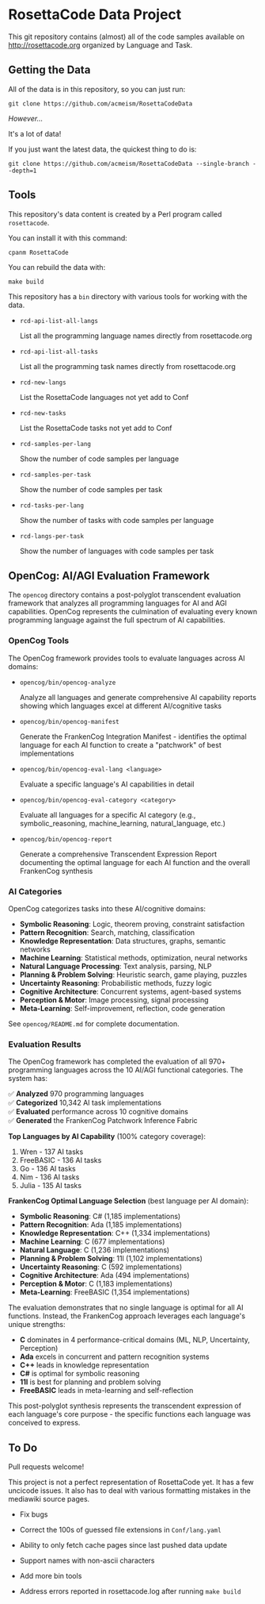 RosettaCode Data Project
========================

This git repository contains (almost) all of the code samples available on
http://rosettacode.org organized by Language and Task.


## Getting the Data

All of the data is in this repository, so you can just run:

    git clone https://github.com/acmeism/RosettaCodeData

*However...*

It's a lot of data!

If you just want the latest data, the quickest thing to do is:

    git clone https://github.com/acmeism/RosettaCodeData --single-branch --depth=1


## Tools

This repository's data content is created by a Perl program called
`rosettacode`.

You can install it with this command:

    cpanm RosettaCode

You can rebuild the data with:

    make build


This repository has a `bin` directory with various tools for working with the
data.

* `rcd-api-list-all-langs`

    List all the programming language names directly from rosettacode.org

* `rcd-api-list-all-tasks`

    List all the programming task names directly from rosettacode.org

* `rcd-new-langs`

    List the RosettaCode languages not yet add to Conf

* `rcd-new-tasks`

    List the RosettaCode tasks not yet add to Conf

* `rcd-samples-per-lang`

    Show the number of code samples per language

* `rcd-samples-per-task`

    Show the number of code samples per task

* `rcd-tasks-per-lang`

    Show the number of tasks with code samples per language

* `rcd-langs-per-task`

    Show the number of languages with code samples per task


## OpenCog: AI/AGI Evaluation Framework

The `opencog` directory contains a post-polyglot transcendent evaluation framework
that analyzes all programming languages for AI and AGI capabilities. OpenCog
represents the culmination of evaluating every known programming language against
the full spectrum of AI capabilities.

### OpenCog Tools

The OpenCog framework provides tools to evaluate languages across AI domains:

* `opencog/bin/opencog-analyze`

    Analyze all languages and generate comprehensive AI capability reports
    showing which languages excel at different AI/cognitive tasks

* `opencog/bin/opencog-manifest`

    Generate the FrankenCog Integration Manifest - identifies the optimal
    language for each AI function to create a "patchwork" of best implementations

* `opencog/bin/opencog-eval-lang <language>`

    Evaluate a specific language's AI capabilities in detail

* `opencog/bin/opencog-eval-category <category>`

    Evaluate all languages for a specific AI category (e.g., symbolic_reasoning,
    machine_learning, natural_language, etc.)

* `opencog/bin/opencog-report`

    Generate a comprehensive Transcendent Expression Report documenting the
    optimal language for each AI function and the overall FrankenCog synthesis

### AI Categories

OpenCog categorizes tasks into these AI/cognitive domains:

- **Symbolic Reasoning**: Logic, theorem proving, constraint satisfaction
- **Pattern Recognition**: Search, matching, classification
- **Knowledge Representation**: Data structures, graphs, semantic networks
- **Machine Learning**: Statistical methods, optimization, neural networks
- **Natural Language Processing**: Text analysis, parsing, NLP
- **Planning & Problem Solving**: Heuristic search, game playing, puzzles
- **Uncertainty Reasoning**: Probabilistic methods, fuzzy logic
- **Cognitive Architecture**: Concurrent systems, agent-based systems
- **Perception & Motor**: Image processing, signal processing
- **Meta-Learning**: Self-improvement, reflection, code generation

See `opencog/README.md` for complete documentation.

### Evaluation Results

The OpenCog framework has completed the evaluation of all 970+ programming languages
across the 10 AI/AGI functional categories. The system has:

✅ **Analyzed** 970 programming languages  
✅ **Categorized** 10,342 AI task implementations  
✅ **Evaluated** performance across 10 cognitive domains  
✅ **Generated** the FrankenCog Patchwork Inference Fabric  

**Top Languages by AI Capability** (100% category coverage):
1. Wren - 137 AI tasks
2. FreeBASIC - 136 AI tasks
3. Go - 136 AI tasks
4. Nim - 136 AI tasks
5. Julia - 135 AI tasks

**FrankenCog Optimal Language Selection** (best language per AI domain):
- **Symbolic Reasoning**: C# (1,185 implementations)
- **Pattern Recognition**: Ada (1,185 implementations)
- **Knowledge Representation**: C++ (1,334 implementations)
- **Machine Learning**: C (677 implementations)
- **Natural Language**: C (1,236 implementations)
- **Planning & Problem Solving**: 11l (1,102 implementations)
- **Uncertainty Reasoning**: C (592 implementations)
- **Cognitive Architecture**: Ada (494 implementations)
- **Perception & Motor**: C (1,183 implementations)
- **Meta-Learning**: FreeBASIC (1,354 implementations)

The evaluation demonstrates that no single language is optimal for all AI functions.
Instead, the FrankenCog approach leverages each language's unique strengths:
- **C** dominates in 4 performance-critical domains (ML, NLP, Uncertainty, Perception)
- **Ada** excels in concurrent and pattern recognition systems
- **C++** leads in knowledge representation
- **C#** is optimal for symbolic reasoning
- **11l** is best for planning and problem solving
- **FreeBASIC** leads in meta-learning and self-reflection

This post-polyglot synthesis represents the transcendent expression of each language's
core purpose - the specific functions each language was conceived to express.


## To Do

Pull requests welcome!

This project is not a perfect representation of RosettaCode yet.
It has a few uncicode issues.
It also has to deal with various formatting mistakes in the mediawiki source
pages.

* Fix bugs

* Correct the 100s of guessed file extensions in `Conf/lang.yaml`

* Ability to only fetch cache pages since last pushed data update

* Support names with non-ascii characters

* Add more bin tools

* Address errors reported in rosettacode.log after running `make build`
